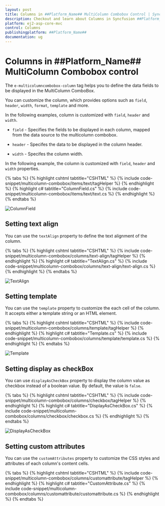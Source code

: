 ```yaml
---
layout: post
title: Columns in ##Platform_Name## MultiColumn Combobox Control | Syncfusion
description: Checkout and learn about Columns in Syncfusion ##Platform_Name## MultiColumn Combobox control of Syncfusion Essential JS 2 and more.
platform: ej2-asp-core-mvc
control: Columns
publishingplatform: ##Platform_Name##
documentation: ug
---
```


# Columns in ##Platform_Name## MultiColumn Combobox control

The `e-multicolumncombobox-column` tag helps you to define the data fields to be displayed in the MultiColumn ComboBox.

You can customize the column, which provides options such as `field`, `header`, `width`, `format`, `template` and more.

In the following examples, column is customized with `field`, `header` and `width`.

* `field` - Specifies the fields to be displayed in each column, mapped from the data source to the multicolumn combobox.

* `header` - Specifes the data to be displayed in the column header.

* `width` - Specifes the column width.

In the following example, the column is customized with `field`, `header` and `width` properties.

{% tabs %}
{% highlight cshtml tabtitle="CSHTML" %}
{% include code-snippet/multicolumn-combobox/items/text/tagHelper %}
{% endhighlight %}
{% highlight c# tabtitle="ColumnField.cs" %}
{% include code-snippet/multicolumn-combobox/items/text/text.cs %}
{% endhighlight %}
{% endtabs %}

![ColumnField](images/text.png)

## Setting text align

You can use the `textAlign` property to define the text alignment of the column.

{% tabs %}
{% highlight cshtml tabtitle="CSHTML" %}
{% include code-snippet/multicolumn-combobox/columns/text-align/tagHelper %}
{% endhighlight %}
{% highlight c# tabtitle="TextAlign.cs" %}
{% include code-snippet/multicolumn-combobox/columns/text-align/text-align.cs %}
{% endhighlight %}
{% endtabs %}

![TextAlign](images/textalign.png)

## Setting template

You can use the `template` property to customize the each cell of the column. It accepts either a template string or an HTML element.

{% tabs %}
{% highlight cshtml tabtitle="CSHTML" %}
{% include code-snippet/multicolumn-combobox/columns/template/tagHelper %}
{% endhighlight %}
{% highlight c# tabtitle="Template.cs" %}
{% include code-snippet/multicolumn-combobox/columns/template/template.cs %}
{% endhighlight %}
{% endtabs %}

![Template](images/template.png)

## Setting display as checkBox

You can use `displayAsCheckBox` property to display the column value as checkbox instead of a boolean value. By default, the value is `false`.

{% tabs %}
{% highlight cshtml tabtitle="CSHTML" %}
{% include code-snippet/multicolumn-combobox/columns/checkbox/tagHelper %}
{% endhighlight %}
{% highlight c# tabtitle="DisplayAsCheckBox.cs" %}
{% include code-snippet/multicolumn-combobox/columns/checkbox/checkbox.cs %}
{% endhighlight %}
{% endtabs %}

![DisplayAsCheckBox](images/checkbox.png)

## Setting custom attributes

You can use the `customAttributes` property to customize the CSS styles and attributes of each column's content cells.

{% tabs %}
{% highlight cshtml tabtitle="CSHTML" %}
{% include code-snippet/multicolumn-combobox/columns/customattribute/tagHelper %}
{% endhighlight %}
{% highlight c# tabtitle="CustomAttribute.cs" %}
{% include code-snippet/multicolumn-combobox/columns/customattribute/customattribute.cs %}
{% endhighlight %}
{% endtabs %}

